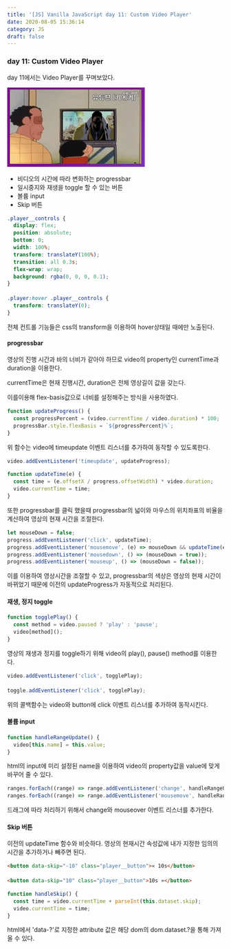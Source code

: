 ```yaml
---
title: '[JS] Vanilla JavaScript day 11: Custom Video Player'
date: 2020-08-05 15:36:14
category: JS
draft: false
---
```


### day 11: Custom Video Player

day 11에서는 Video Player를 꾸며보았다.

![image](./image/day11.gif)

- 비디오의 시간에 따라 변화하는 progressbar
- 일시중지와 재생을 toggle 할 수 있는 버튼
- 볼륨 input
- Skip 버튼



```css
.player__controls {
  display: flex;
  position: absolute;
  bottom: 0;
  width: 100%;
  transform: translateY(100%);
  transition: all 0.3s;
  flex-wrap: wrap;
  background: rgba(0, 0, 0, 0.1);
}

.player:hover .player__controls {
  transform: translateY(0);
}

```

전체 컨트롤 기능들은 css의 transform을 이용하여 hover상태일 때에만 노출된다.

#### progressbar


영상의 진행 시간과 바의 너비가 같아야 하므로 video의 property인 currentTime과 duration을 이용한다.

currentTime은 현재 진행시간, duration은 전체 영상길이 값을 갖는다.

이를이용해 flex-basis값으로 너비를 설정해주는 방식을 사용하였다.

```js
function updateProgress() {
  const progressPercent = (video.currentTime / video.duration) * 100;
  progressBar.style.flexBasis = `${progressPercent}%`;
}
```
위 함수는 video에 timeupdate 이벤트 리스너를 추가하여 동작할 수 있도록한다.

```js
video.addEventListener('timeupdate', updateProgress);
```


```js
function updateTime(e) {
  const time = (e.offsetX / progress.offsetWidth) * video.duration;
  video.currentTime = time;
}
```
또한 progressbar를 클릭 했을때 progressbar의 넓이와 마우스의 위치좌표의 비율을 계산하여 영상의 현재 시간을 조절한다.

```js
let mouseDown = false;
progress.addEventListener('click', updateTime);
progress.addEventListener('mousemove', (e) => mouseDown && updateTime(e));
progress.addEventListener('mousedown', () => (mouseDown = true));
progress.addEventListener('mouseup', () => (mouseDown = false));

```

이를 이용하여 영상시간을 조절할 수 있고, progressbar의 색상은 영상의 현재 시간이 바뀌었기 때문에 이전의 updateProgress가 자동적으로 처리된다.


#### 재생, 정지 toggle

```js
function togglePlay() {
  const method = video.paused ? 'play' : 'pause';
  video[method]();
}

```
영상의 재생과 정지를 toggle하기 위해 
video의 play(), pause() method를 이용한다.

```js
video.addEventListener('click', togglePlay);

toggle.addEventListener('click', togglePlay);
```

위의 콜백함수는 video와 button에 click 이벤트 리스너를 추가하여 동작시킨다.

#### 볼륨 input

```js
function handleRangeUpdate() {
  video[this.name] = this.value;
}
```

html의 input에 미리 설정된 name을 이용하여
video의 property값을 value에 맞게 바꾸어 줄 수 있다.

```js
ranges.forEach((range) => range.addEventListener('change', handleRangeUpdate));
ranges.forEach((range) => range.addEventListener('mousemove', handleRangeUpdate));
```

드래그에 따라 처리하기 위해서 change와 mouseover 이벤트 리스너를 추가한다.


#### Skip 버튼

이전의 updateTime 함수와 비슷하다.
영상의 현재시간 속성값에 내가 지정한 임의의 시간을 추가하거나 빼주면 된다.


```html
<button data-skip="-10" class="player__button">« 10s</button>

<button data-skip="10" class="player__button">10s »</button>

```

```js
function handleSkip() {
  const time = video.currentTime + parseInt(this.dataset.skip);
  video.currentTime = time;
}
```

html에서 'data-?'로 지정한 attribute 값은 해당 dom의 dom.dataset.?을 통해 가져올 수 있다.


